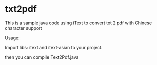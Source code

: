 # txt2pdf
This is a sample java code using iText to convert txt 2 pdf with Chinese character support

Usage:

Import libs: itext and itext-asian to your project. 

then you can compile Text2Pdf.java
